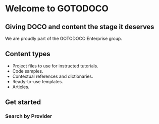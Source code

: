 # Welcome to GOTODOCO 

## Giving DOCO and content the stage it deserves

We are proudly part of the GOTODOCO Enterprise group.

## Content types

- Project files to use for instructed tutorials.
- Code samples.
- Contextual references and dictionaries.
- Ready-to-use templates.
- Articles.

## Get started


### Search by Provider


###

